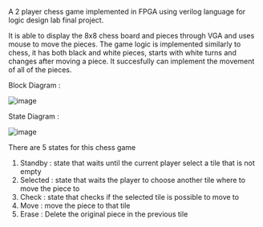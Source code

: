 A 2 player chess game implemented in FPGA using verilog language for logic design lab final project. 

It is able to display the 8x8 chess board and pieces through VGA and uses mouse to move the pieces. 
The game logic is implemented similarly to chess, it has both black and white pieces, 
starts with white turns and changes after moving a piece.
It succesfully can implement the movement of all of the pieces.  

Block Diagram :

![image](https://user-images.githubusercontent.com/75954148/216019014-edef8189-2d9d-4a71-8d37-6321e85db227.png)

State Diagram :

![image](https://user-images.githubusercontent.com/75954148/216020701-45c142c3-d5db-4e1a-9f12-da24d815ef77.png)

There are 5 states for this chess game
1. Standby : state that waits until the current player select a tile that is not empty
2. Selected : state that waits the player to choose another tile where to move the piece to
3. Check : state that checks if the selected tile is possible to move to
4. Move : move the piece to that tile
5. Erase : Delete the original piece in the previous tile
